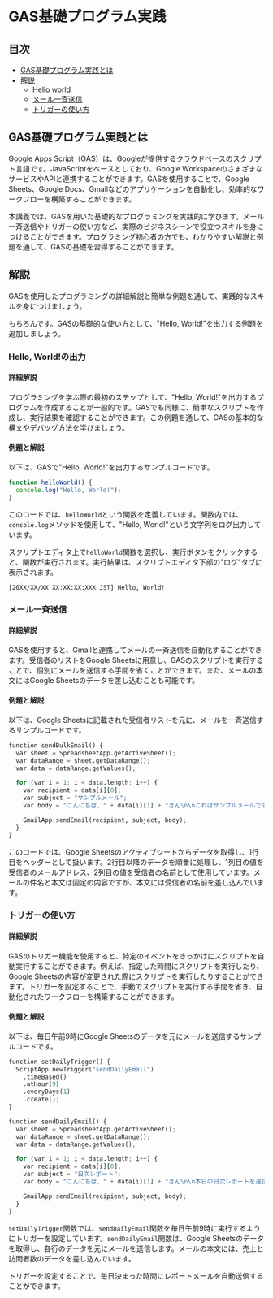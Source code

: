 # GAS基礎プログラム実践

## 目次
- [GAS基礎プログラム実践とは](#introduction)
- [解説](#explanation)
  - [Hello world](#hello-world)
  - [メール一斉送信](#bulk-email)
  - [トリガーの使い方](#triggers)

<a id="introduction"></a>
## GAS基礎プログラム実践とは
Google Apps Script（GAS）は、Googleが提供するクラウドベースのスクリプト言語です。JavaScriptをベースとしており、Google WorkspaceのさまざまなサービスやAPIと連携することができます。GASを使用することで、Google Sheets、Google Docs、Gmailなどのアプリケーションを自動化し、効率的なワークフローを構築することができます。

本講義では、GASを用いた基礎的なプログラミングを実践的に学びます。メール一斉送信やトリガーの使い方など、実際のビジネスシーンで役立つスキルを身につけることができます。プログラミング初心者の方でも、わかりやすい解説と例題を通して、GASの基礎を習得することができます。

<a id="explanation"></a>
## 解説
GASを使用したプログラミングの詳細解説と簡単な例題を通して、実践的なスキルを身につけましょう。

もちろんです。GASの基礎的な使い方として、"Hello, World!"を出力する例題を追加しましょう。

<a id="hello-world"></a>

### Hello, World!の出力

#### 詳細解説

プログラミングを学ぶ際の最初のステップとして、"Hello, World!"を出力するプログラムを作成することが一般的です。GASでも同様に、簡単なスクリプトを作成し、実行結果を確認することができます。この例題を通して、GASの基本的な構文やデバッグ方法を学びましょう。

#### 例題と解説

以下は、GASで"Hello, World!"を出力するサンプルコードです。

```javascript
function helloWorld() {
  console.log("Hello, World!");
}
```

このコードでは、`helloWorld`という関数を定義しています。関数内では、`console.log`メソッドを使用して、"Hello, World!"という文字列をログ出力しています。

スクリプトエディタ上で`helloWorld`関数を選択し、実行ボタンをクリックすると、関数が実行されます。実行結果は、スクリプトエディタ下部の"ログ"タブに表示されます。

```
[20XX/XX/XX XX:XX:XX:XXX JST] Hello, World!
```

<a id="bulk-email"></a>
### メール一斉送信
#### 詳細解説
GASを使用すると、Gmailと連携してメールの一斉送信を自動化することができます。受信者のリストをGoogle Sheetsに用意し、GASのスクリプトを実行することで、個別にメールを送信する手間を省くことができます。また、メールの本文にはGoogle Sheetsのデータを差し込むことも可能です。

#### 例題と解説
以下は、Google Sheetsに記載された受信者リストを元に、メールを一斉送信するサンプルコードです。

```python
function sendBulkEmail() {
  var sheet = SpreadsheetApp.getActiveSheet();
  var dataRange = sheet.getDataRange();
  var data = dataRange.getValues();

  for (var i = 1; i < data.length; i++) {
    var recipient = data[i][0];
    var subject = "サンプルメール";
    var body = "こんにちは、" + data[i][1] + "さん\n\nこれはサンプルメールです。";

    GmailApp.sendEmail(recipient, subject, body);
  }
}
```

このコードでは、Google Sheetsのアクティブシートからデータを取得し、1行目をヘッダーとして扱います。2行目以降のデータを順番に処理し、1列目の値を受信者のメールアドレス、2列目の値を受信者の名前として使用しています。メールの件名と本文は固定の内容ですが、本文には受信者の名前を差し込んでいます。

<a id="triggers"></a>
### トリガーの使い方
#### 詳細解説
GASのトリガー機能を使用すると、特定のイベントをきっかけにスクリプトを自動実行することができます。例えば、指定した時間にスクリプトを実行したり、Google Sheetsの内容が変更された際にスクリプトを実行したりすることができます。トリガーを設定することで、手動でスクリプトを実行する手間を省き、自動化されたワークフローを構築することができます。

#### 例題と解説
以下は、毎日午前9時にGoogle Sheetsのデータを元にメールを送信するサンプルコードです。

```python
function setDailyTrigger() {
  ScriptApp.newTrigger("sendDailyEmail")
    .timeBased()
    .atHour(9)
    .everyDays(1)
    .create();
}

function sendDailyEmail() {
  var sheet = SpreadsheetApp.getActiveSheet();
  var dataRange = sheet.getDataRange();
  var data = dataRange.getValues();

  for (var i = 1; i < data.length; i++) {
    var recipient = data[i][0];
    var subject = "日次レポート";
    var body = "こんにちは、" + data[i][1] + "さん\n\n本日の日次レポートを送信します。\n\n売上: " + data[i][2] + "円\n訪問者数: " + data[i][3] + "人";

    GmailApp.sendEmail(recipient, subject, body);
  }
}
```

`setDailyTrigger`関数では、`sendDailyEmail`関数を毎日午前9時に実行するようにトリガーを設定しています。`sendDailyEmail`関数は、Google Sheetsのデータを取得し、各行のデータを元にメールを送信します。メールの本文には、売上と訪問者数のデータを差し込んでいます。

トリガーを設定することで、毎日決まった時間にレポートメールを自動送信することができます。
